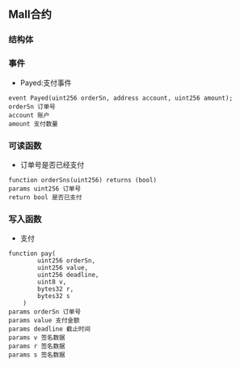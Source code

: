 ## Mall合约

### 结构体

### 事件
- Payed:支付事件
```
event Payed(uint256 orderSn, address account, uint256 amount);
orderSn 订单号
account 账户
amount 支付数量
```

### 可读函数
- 订单号是否已经支付
```
function orderSns(uint256) returns (bool)
params uint256 订单号
return bool 是否已支付
```

### 写入函数
- 支付
```
function pay(
        uint256 orderSn,
        uint256 value,
        uint256 deadline,
        uint8 v,
        bytes32 r,
        bytes32 s
    )
params orderSn 订单号
params value 支付金额
params deadline 截止时间
params v 签名数据
params r 签名数据
params s 签名数据
```
